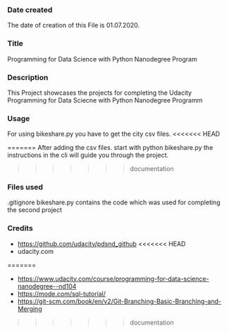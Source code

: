 ### Date created
The date of creation of this File is 01.07.2020.

### Title
Programming for Data Science with Python Nanodegree Program

### Description
This Project showcases the projects for completing the Udacity Programming for Data Sciecne with Python Nanodegree Programm

### Usage
For using bikeshare.py you have to get the city csv files.
<<<<<<< HEAD

=======
After adding the csv files.
start with python bikeshare.py
the instructions in the cli will guide you through the project. 
>>>>>>> documentation

### Files used
.gitignore
bikeshare.py contains the code which was used for completing the second project

### Credits
- https://github.com/udacity/pdsnd_github
<<<<<<< HEAD
- udacity.com

=======
- https://www.udacity.com/course/programming-for-data-science-nanodegree--nd104
- https://mode.com/sql-tutorial/
- https://git-scm.com/book/en/v2/Git-Branching-Basic-Branching-and-Merging
>>>>>>> documentation
